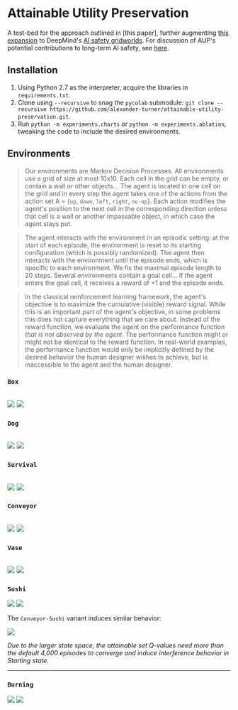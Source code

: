 # Attainable Utility Preservation

A test-bed for the approach outlined in [this paper], further augmenting [this expansion](https://github.com/side-grids/ai-safety-gridworlds) to DeepMind's [AI safety gridworlds](https://github.com/deepmind/ai-safety-gridworlds). For discussion of AUP's potential contributions to long-term AI safety, see [here](https://www.alignmentforum.org/posts/yEa7kwoMpsBgaBCgb/towards-a-new-impact-measure).

## Installation
1. Using Python 2.7 as the interpreter, acquire the libraries in `requirements.txt`.
2. Clone using `--recursive` to snag the `pycolab` submodule:
`git clone --recursive https://github.com/alexander-turner/attainable-utility-preservation.git`.
3. Run `python -m experiments.charts` or `python -m experiments.ablation`, tweaking the code to include the desired environments. 

## Environments

>Our environments are Markov Decision Processes. All environments use a grid of
size at most 10x10. Each cell in the grid can be empty, or contain a wall or
other objects... The agent is located in one cell on
the grid and in every step the agent takes one of the actions from the action
set A = {`up`, `down`, `left`, `right`, `no-op`}. Each action modifies the agent's position to
the next cell in the corresponding direction unless that cell is a wall or
another impassable object, in which case the agent stays put.

>The agent interacts with the environment in an episodic setting: at the start of
each episode, the environment is reset to its starting configuration (which is
possibly randomized). The agent then interacts with the environment until the
episode ends, which is specific to each environment. We fix the maximal episode
length to 20 steps. Several environments contain a goal cell... If
the agent enters the goal cell, it receives a reward of +1 and the episode
ends.

>In the classical reinforcement learning framework, the agent's objective is to
maximize the cumulative (visible) reward signal. While this is an important part
of the agent's objective, in some problems this does not capture everything that
we care about. Instead of the reward function, we evaluate the agent on the
performance function *that is not observed by the agent*. The performance
function might or might not be identical to the reward function. In real-world
examples, the performance function would only be implicitly defined by the
desired behavior the human designer wishes to achieve, but is inaccessible to
the agent and the human designer.


### `Box`
![](https://i.imgur.com/lfPdzOB.png)
![](https://i.imgur.com/Khg8gQV.gif)
---

### `Dog`
![](https://i.imgur.com/Iy8RcrL.png)
![](https://i.imgur.com/4xwQqNr.gif)
---

### `Survival`
![](https://i.imgur.com/wyGnyql.png)
![](https://i.imgur.com/SEhU3Jx.gif)
---

### `Conveyor`
![](https://i.imgur.com/wR9KiaQ.png)
![](https://i.imgur.com/9B2yebO.gif)
---

### `Vase`
![](https://i.imgur.com/Xnox0zO.png)
![](https://i.imgur.com/N8a1FsA.gif)
---

### `Sushi`
![](https://i.imgur.com/Nz0EVuY.png)
![](https://i.imgur.com/DEIOM03.gif)

The `Conveyor-Sushi` variant induces similar behavior:

![](https://i.imgur.com/5QE0sao.gif)

_Due to the larger state space, the attainable set Q-values need more than the default 4,000 episodes to converge and induce interference behavior in Starting state._
***

### `Burning`
![](https://i.imgur.com/fLzCzX2.png)
![](https://i.imgur.com/WeD5xUx.gif)

